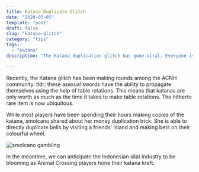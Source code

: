 ```yaml
---
title: Katana Duplicate Glitch
date: "2020-05-05"
template: "post"
draft: false
slug: "katana-glitch"
category: "tips"
tags:
  - "katana"
description: "The Katana duplication glitch has gone viral. Everyone is rushing to get their own samurai sword."

---
```


Recently, the Katana glitch has been making rounds among the ACNH community. tldr; these asexual swords have the ability to propagate themselves using the help of table rotations. This means that katanas are only worth as much as the time it takes to make table rotations. The hitherto rare item is now ubiquitous.

While most players have been spending their hours making copies of the katana, smolcano shared about her money duplication trick. She is able to directly duplicate bells by visiting a friends' island and making bets on their colourful wheel.

![smolcano gambling](/media/making_bets.jpg)

In the meantime, we can anticipate the Indonesian silat industry to be blooming as Animal Crossing players hone their katana kraft.
